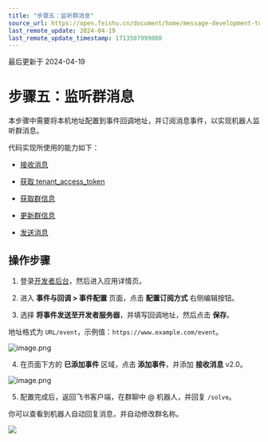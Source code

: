 ```yaml
---
title: "步骤五：监听群消息"
source_url: https://open.feishu.cn/document/home/message-development-tutorial/modify-the-group-name-after-solving-the-problem
last_remote_update: 2024-04-19
last_remote_update_timestamp: 1713507999000
---
```

最后更新于 2024-04-19

# 步骤五：监听群消息

本步骤中需要将本机地址配置到事件回调地址，并订阅消息事件，以实现机器人监听群消息。

代码实现所使用的能力如下：

- [接收消息](https://open.feishu.cn/document/uAjLw4CM/ukTMukTMukTM/reference/im-v1/message/events/receive)

- [获取 tenant_access_token](https://open.feishu.cn/document/ukTMukTMukTM/ukDNz4SO0MjL5QzM/auth-v3/auth/tenant_access_token_internal)

- [获取群信息](https://open.feishu.cn/document/uAjLw4CM/ukTMukTMukTM/reference/im-v1/chat/get)

- [更新群信息](https://open.feishu.cn/document/uAjLw4CM/ukTMukTMukTM/reference/im-v1/chat/update)

- [发送消息](https://open.feishu.cn/document/uAjLw4CM/ukTMukTMukTM/reference/im-v1/message/create)

## 操作步骤

1. 登录[开发者后台](https://open.feishu.cn/app)，然后进入应用详情页。

2. 进入 **事件与回调 > 事件配置** 页面，点击 **配置订阅方式** 右侧编辑按钮。

3. 选择 **将事件发送至开发者服务器**，并填写回调地址，然后点击 **保存**。

地址格式为 `URL/event`，示例值：`https://www.example.com/event`。

![image.png](https://sf3-cn.feishucdn.com/obj/open-platform-opendoc/8c8a013431290473e44ddb9235675feb_cUdRskwySx.png?height=950&lazyload=true&maxWidth=600&width=1734)

4. 在页面下方的 **已添加事件** 区域，点击 **添加事件**，并添加 **接收消息** v2.0。

![image.png](https://sf3-cn.feishucdn.com/obj/open-platform-opendoc/611306ae2f2644e290d380540b5ee7db_nMFkVYsbuR.png?height=1180&lazyload=true&maxWidth=600&width=1636)

5. 配置完成后，返回飞书客户端，在群聊中 @ 机器人，并回复 `/solve`。

你可以查看到机器人自动回复消息，并自动修改群名称。

![](https://sf3-cn.feishucdn.com/obj/open-platform-opendoc/96fb3612d25cda48f28e29f848f112ba_OhUshibI9E.png?height=1504&lazyload=true&maxWidth=600&width=2118)
